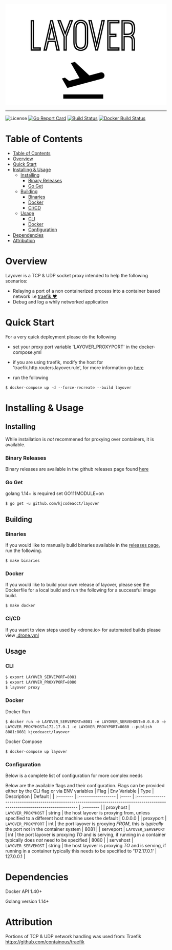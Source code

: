![Layover](./assets/layover.png)

---
![License](https://img.shields.io/github/license/kjcodeacct/layover)
[![Go Report Card](https://goreportcard.com/badge/github.com/kjcodeacct/layover)](https://goreportcard.com/report/github.com/kjcodeacct/layover)
[![Build Status](https://cloud.drone.io/api/badges/kjcodeacct/layover/status.svg)](https://cloud.drone.io/kjcodeacct/layover)
[![Docker Build Status](https://img.shields.io/docker/build/kjcodeacct/layover)](https://hub.docker.com/repository/docker/kjcodeacct/layover)


# Table of Contents

- [Table of Contents](#table-of-contents)
- [Overview](#overview)
- [Quick Start](#quick-start)
- [Installing & Usage](#installing--usage)
	- [Installing](#installing)
		- [Binary Releases](#binary-releases)
		- [Go Get](#go-get)
	- [Building](#building)
		- [Binaries](#binaries)
		- [Docker](#docker)
		- [CI/CD](#cicd)
	- [Usage](#usage)
		- [CLI](#cli)
		- [Docker](#docker-1)
		- [Configuration](#configuration)
- [Dependencies](#dependencies)
- [Attribution](#attribution)

# Overview
Layover is a TCP & UDP socket proxy intended to help the following scenarios:

* Relaying a port of a non containerized process into a container based network i.e [traefik ❤️](https://github.com/containous/traefik)
* Debug and log a whily networked application

# Quick Start
For a very quick deployment please do the following
* set your proxy port variable 'LAYOVER_PROXYPORT' in the docker-compose.yml
* if you are using traefik, modify the host for 'traefik.http.routers.layover.rule', for more information
go [here](https://docs.traefik.io/user-guides/docker-compose/basic-example/)

* run the following
```
$ docker-compose up -d --force-recreate --build layover
```

# Installing & Usage

## Installing
While installation is *not* recommened for proxying over containers, it is available.

### Binary Releases
Binary releases are available in the github releases page found [here](https://github.com/kjcodeacct/layover/releases)

### Go Get
golang 1.14+ is required
set GO111MODULE=on

```
$ go get -u github.com/kjcodeacct/layover
```

## Building


### Binaries
If you would like to manually build binaries available in the [releases page](https://github.com/kjcodeacct/layover/releases), run the following.
```
$ make binaries
```

### Docker
If you would like to build your own release of layover, please see the Dockerfile for a local build
and run the following for a successful image build.

```
$ make docker
```

### CI/CD
If you want to view steps used by <drone.io> for automated builds please view [.drone.yml](.drone.yml)

## Usage

### CLI
```
$ export LAYOVER_SERVEPORT=8081
$ export LAYOVER_PROXYPORT=8080
$ layover proxy
```

### Docker

Docker Run
```
$ docker run -e LAYOVER_SERVEPORT=8081 -e LAYOVER_SERVEHOST=0.0.0.0 -e LAYOVER_PROXYHOST=172.17.0.1 -e LAYOVER_PROXYPORT=8080 --publish 8081:8081 kjcodeacct/layover
```

Docker Compose
```
$ docker-compose up layover
```

### Configuration
Below is a complete list of configuration for more complex needs

Below are the available flags and their configuration.
Flags can be provided either by the CLI flag or via ENV variables
| Flag      | Env Variable        | Type   | Description                                                                                                                      | Default   |
| :-------- | :------------------ | :----- | :------------------------------------------------------------------------------------------------------------------------------- | :-------- |
| proxyhost | `LAYOVER_PROXYHOST` | string | the host layover is proxying from, unless specified to a different host machine uses the default                                 | 0.0.0.0   |
| proxyport | `LAYOVER_PROXYPORT` | int    | the port layover is proxying *FROM*, this is *typically* the port not in the container system                                    | 8081      |
| serveport | `LAYOVER_SERVEPORT` | int    | the port layover is proxying *TO* and is serving, if running in a container typically does *not* need to be specified            | 8080      |
| servehost | `LAYOVER_SERVEHOST` | string | the host layover is proxying *TO* and is serving, if running in a container typically this needs to be specified to '172.17.0.1' | 127.0.0.1 |

# Dependencies
Docker API 1.40+

Golang version 1.14+

# Attribution
Portions of TCP & UDP network handling was used from:
Traefik <https://github.com/containous/traefik>